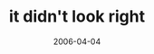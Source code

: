 ---
layout: base.njk
title : 'it didn&#39;t look right' 
view_title : 'it didn&#39;t look right' 
year : '2006' 
date : '2006-04-04' 
img_file : '/drawing/itdidntlookright.png' 
html_file : 'itdidntlookright' 
next_html : 'hicanyoupleasedrawmeawes.html' 
year_order : '114' 
permalink : "title/{{html_file}}.html"
---